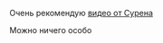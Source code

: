 Очень рекомендую [видео от Сурена](https://www.youtube.com/watch?v=JhzkYcP1OAk)

Можно ничего особо 